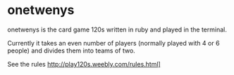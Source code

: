 # onetwenys

onetwenys is the card game 120s written in ruby and played in the terminal.

Currently it takes an even number of players (normally played with 4 or 6 people) and divides them into teams of two.

See the rules http://play120s.weebly.com/rules.html]